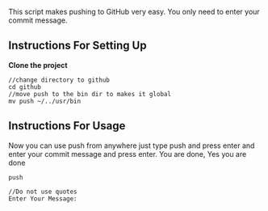 This script makes pushing to GitHub very easy.
You only need to enter your commit message.


## Instructions For Setting Up

**Clone the project**
```
//change directory to github
cd github
//move push to the bin dir to makes it global
mv push ~/../usr/bin

```

## Instructions For Usage

Now you can use push from anywhere just type
push and press enter and enter your commit message
and press enter. You are done, Yes you are done

```
push

//Do not use quotes
Enter Your Message: 


```
